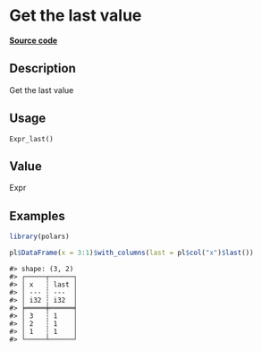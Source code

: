 

# Get the last value

[**Source code**](https://github.com/pola-rs/r-polars/tree/97c09bc0a6fc3d166744dbddd037b49e8d8fc6c2/R/after-wrappers.R#L20)

## Description

Get the last value

## Usage

<pre><code class='language-R'>Expr_last()
</code></pre>

## Value

Expr

## Examples

``` r
library(polars)

pl$DataFrame(x = 3:1)$with_columns(last = pl$col("x")$last())
```

    #> shape: (3, 2)
    #> ┌─────┬──────┐
    #> │ x   ┆ last │
    #> │ --- ┆ ---  │
    #> │ i32 ┆ i32  │
    #> ╞═════╪══════╡
    #> │ 3   ┆ 1    │
    #> │ 2   ┆ 1    │
    #> │ 1   ┆ 1    │
    #> └─────┴──────┘
